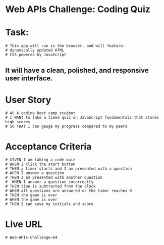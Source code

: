 # Web APIs Challenge: Coding Quiz

# Task:
    # This app will run in the browser, and will feature:
    # dynamically updated HTML
    # CSS powered by JavaScript

## It will have a clean, polished, and responsive user interface.

# User Story 
    # AS A coding boot camp student
    # I WANT to take a timed quiz on JavaScript fundamentals that stores high scores
    # SO THAT I can gauge my progress compared to my peers

# Acceptance Criteria
    # GIVEN I am taking a code quiz
    # WHEN I click the start button
    # THEN a timer starts and I am presented with a question
    # WHEN I answer a question
    # THEN I am presented with another question
    #  WHEN I answer a question incorrectly
    # THEN time is subtracted from the clock
    # WHEN all questions are answered or the timer reaches 0
    # THEN the game is over
    # WHEN the game is over
    # THEN I can save my initials and score

# Live URL
    # Web-APIs-Challenge-m4
